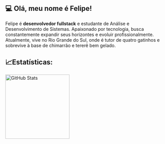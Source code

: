 ## 💻 Olá, meu nome é Felipe!
Felipe é <b>desenvolvedor fullstack</b> e estudante de Análise e Desenvolvimento de Sistemas. Apaixonado por tecnologia, busca constantemente expandir seus horizontes e evoluir profissionalmente. Atualmente, vive no Rio Grande do Sul, onde é tutor de quatro gatinhos e sobrevive à base de chimarrão e tererê bem gelado.

## 📈Estatísticas:

<p>
<img 
      align="left" 
      alt="GitHub Stats" 
      height="200" 
      src="https://github-readme-stats.vercel.app/api/top-langs/?username=LiperDev&theme=tokyonight&layout=compact&custom_title=Tecnologias&langs_count=9" 
  />
</p>
